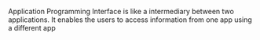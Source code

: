 Application Programming Interface is like a intermediary between two applications. It enables the users to access information from one app using a different app
